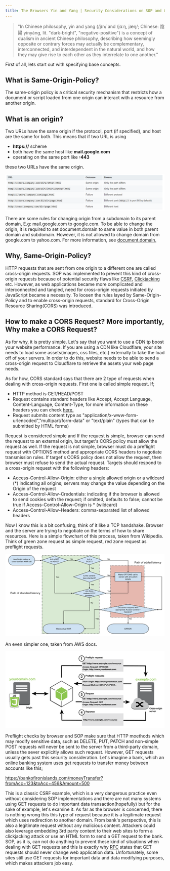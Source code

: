 ```yaml
---
title: The Browsers Yin and Yang | Security Considerations on SOP and CORS
---
```


>"In Chinese philosophy, yin and yang (/jɪn/ and /jɑːŋ, jæŋ/; Chinese: 陰陽 yīnyáng, lit. "dark-bright", "negative-positive") is a concept of dualism in ancient Chinese philosophy, describing how seemingly opposite or contrary forces may actually be complementary, interconnected, and interdependent in the natural world, and how they may give rise to each other as they interrelate to one another."



First of all, lets start out with specifying base concepts.


## What is Same-Origin-Policy?


The same-origin policy is a critical security mechanism that restricts how a document or script loaded from one origin can interact with a resource from another origin.



## What is an origin?


Two URLs have the same origin if the protocol, port (if specified), and host are the same for both. This means that if two URL is using

- **https://** scheme
- both have the same host like **mail.google.com**
- operating on the same port like **:443** 

these two URLs have the same origin. 


![image](/img/origins.png)

There are some rules for changing origin from a subdomain to its parent domain, E.g: mail.google.com to google.com. To be able to change the origin, it is required to set document.domain to same value in both parent domain and subdomain. However, it is not allowed to change domain from google.com to yahoo.com. For more information, see [document.domain.](https://developer.mozilla.org/en-US/docs/Web/API/Document/domain)


## Why, Same-Origin-Policy?


HTTP requests that are sent from one origin to a different one are called cross-origin requests. SOP was implemented to prevent this kind of cross-origin requests because of potential security flaws like [CSRF](https://www.owasp.org/index.php/Cross-Site_Request_Forgery_(CSRF)), [Clickjacking](https://www.owasp.org/index.php/Clickjacking) etc. However, as web applications became more complicated and interconnected and tangled, need for cross-origin requests initiated by JavaScript became a necessity. To loosen the rules layed by Same-Origin-Policy and to enable cross-origin requests, standard for Cross-Origin Resource Sharing(CORS) was introduced.

## How to make a CORS Request? More importantly, Why make a CORS Request?


As for why, it is pretty simple. Let's say that you want to use a CDN tp boost your website performance. If you are using a CDN like Cloudflare, your site needs to load some assets(images, css files, etc.) externally to take the load off of your servers. In order to do this, website needs to be able to send a cross-origin request to Cloudflare to retrieve the assets your web page needs.


As for how, CORS standard says that there are 2 type of requests when dealing with cross-origin requests. First one is called simple request. If;


- HTTP method is GET/HEAD/POST
- Request contains standard headers like Accept, Accept Language, Content-Language, Content-Type, for more information on these headers you can check [here.](https://fetch.spec.whatwg.org/#cors-safelisted-request-header)
- Request submits content type as "application/x-www-form-urlencoded","multipart/form-data" or "text/plain" (types that can be submitted by HTML forms)

Request is considered simple and If the request is simple, browser can send the request to an external origin, but target's CORS policy must allow the request as well. If the request is not simple, browser must do a preflight request with OPTIONS method and appropriate CORS headers to negotiate transmission rules. If target's CORS policy does not allow the request, then browser must refuse to send the actual request. Targets should respond to a cross-origin request with the following headers:


- Access-Control-Allow-Origin: either a single allowed origin or a wildcard (*) indicating all origins; servers may change the value depending on the Origin of the request
- Access-Control-Allow-Credentials: indicating if the browser is allowed to send cookies with the request; if omitted, defaults to false; cannot be true if Access-Control-Allow-Origin is * (wildcard)
- Access-Control-Allow-Headers: comma-separated list of allowed headers

Now I know this is a bit confusing, think of it like a TCP handshake. Browser and the server are trying to negotiate on the terms of how to share resources. Here is a simple flowchart of this process, taken from Wikipedia. Think of green zone request as simple request, red zone request as preflight requests.

![image](/img/simple-preflight-requests.png)


An even simpler one, taken from AWS docs.

![image](/img/cors-simple-request.png)

Preflight checks by browser and SOP make sure that HTTP moethods which may modify sensitive data, such as DELETE, PUT, PATCH and non-simple POST requests will never be sent to the server from a third-party domain, unless the sever explicitly allows such request. However, GET requests usually gets past this security consideration. Let's imagine a bank, which an online banking system uses get requests to transfer money between accounts like this;

https://bankofironislands.com/moneyTransfer?fromAcc=123&toAcc=456&Amount=500

This is a classic CSRF example, which is a very dangerous practice even without considering SOP implementations and there are not many systems using GET requests to do important data transaction(hopefully) but for the sake of example, let's examine it. As far as the browser is concerned, there is nothing wrong this this type of request because it is a legitimate request which uses redirection to another domain. From bank's perspective, this is also a legitimate request without any malicious content. Attackers could also leverage embedding 3rd party content to their web sites to form a clickjacking attack or use an HTML form to send a GET request to the bank. SOP, as it is, can not do anything to prevent these kind of situations when dealing with GET requests and this is exactly why [RFC](https://tools.ietf.org/html/rfc7231#section-4.2.1) states that GET requests should never change web application data. Unfortunately, some sites still use GET requests for important data and data modifying purposes, which makes attackers job easy.
